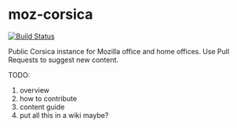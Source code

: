 moz-corsica
===========

[![Build Status](https://travis-ci.org/mozilla/moz-corsica.svg)](https://travis-ci.org/mozilla/moz-corsica)

Public Corsica instance for Mozilla office and home offices. Use Pull Requests to suggest new content.


TODO:

1. overview
2. how to contribute
3. content guide
4. put all this in a wiki maybe?
